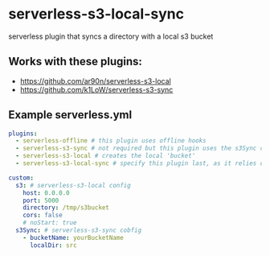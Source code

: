 # serverless-s3-local-sync
serverless plugin that syncs a directory with a local s3 bucket

## Works with these plugins:
- https://github.com/ar90n/serverless-s3-local
- https://github.com/k1LoW/serverless-s3-sync

## Example serverless.yml
``` yml
plugins:
  - serverless-offline # this plugin uses offline hooks
  - serverless-s3-sync # not required but this plugin uses the s3Sync custom config
  - serverless-s3-local # creates the local 'bucket'
  - serverless-s3-local-sync # specify this plugin last, as it relies on the others

custom:
  s3: # serverless-s3-local config
    host: 0.0.0.0
    port: 5000
    directory: /tmp/s3bucket
    cors: false
    # noStart: true
  s3Sync: # serverless-s3-sync cobfig
    - bucketName: yourBucketName
      localDir: src 
```
